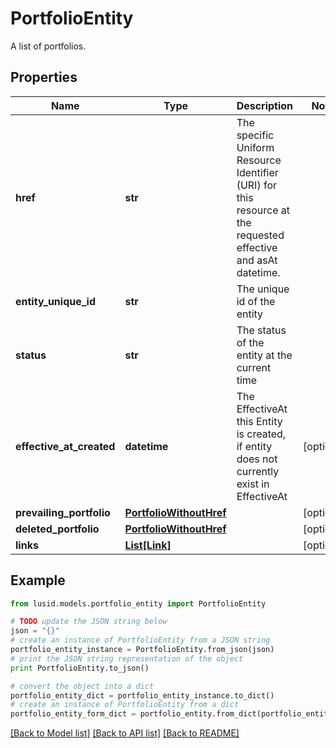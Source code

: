 # PortfolioEntity

A list of portfolios.

## Properties
Name | Type | Description | Notes
------------ | ------------- | ------------- | -------------
**href** | **str** | The specific Uniform Resource Identifier (URI) for this resource at the requested effective and asAt datetime. | 
**entity_unique_id** | **str** | The unique id of the entity | 
**status** | **str** | The status of the entity at the current time | 
**effective_at_created** | **datetime** | The EffectiveAt this Entity is created, if entity does not currently exist in EffectiveAt | [optional] 
**prevailing_portfolio** | [**PortfolioWithoutHref**](PortfolioWithoutHref.md) |  | [optional] 
**deleted_portfolio** | [**PortfolioWithoutHref**](PortfolioWithoutHref.md) |  | [optional] 
**links** | [**List[Link]**](Link.md) |  | [optional] 

## Example

```python
from lusid.models.portfolio_entity import PortfolioEntity

# TODO update the JSON string below
json = "{}"
# create an instance of PortfolioEntity from a JSON string
portfolio_entity_instance = PortfolioEntity.from_json(json)
# print the JSON string representation of the object
print PortfolioEntity.to_json()

# convert the object into a dict
portfolio_entity_dict = portfolio_entity_instance.to_dict()
# create an instance of PortfolioEntity from a dict
portfolio_entity_form_dict = portfolio_entity.from_dict(portfolio_entity_dict)
```
[[Back to Model list]](../README.md#documentation-for-models) [[Back to API list]](../README.md#documentation-for-api-endpoints) [[Back to README]](../README.md)


